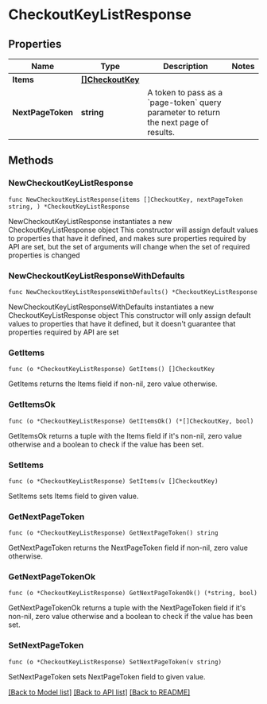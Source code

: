 # CheckoutKeyListResponse

## Properties

Name | Type | Description | Notes
------------ | ------------- | ------------- | -------------
**Items** | [**[]CheckoutKey**](CheckoutKey.md) |  | 
**NextPageToken** | **string** | A token to pass as a &#x60;page-token&#x60; query parameter to return the next page of results. | 

## Methods

### NewCheckoutKeyListResponse

`func NewCheckoutKeyListResponse(items []CheckoutKey, nextPageToken string, ) *CheckoutKeyListResponse`

NewCheckoutKeyListResponse instantiates a new CheckoutKeyListResponse object
This constructor will assign default values to properties that have it defined,
and makes sure properties required by API are set, but the set of arguments
will change when the set of required properties is changed

### NewCheckoutKeyListResponseWithDefaults

`func NewCheckoutKeyListResponseWithDefaults() *CheckoutKeyListResponse`

NewCheckoutKeyListResponseWithDefaults instantiates a new CheckoutKeyListResponse object
This constructor will only assign default values to properties that have it defined,
but it doesn't guarantee that properties required by API are set

### GetItems

`func (o *CheckoutKeyListResponse) GetItems() []CheckoutKey`

GetItems returns the Items field if non-nil, zero value otherwise.

### GetItemsOk

`func (o *CheckoutKeyListResponse) GetItemsOk() (*[]CheckoutKey, bool)`

GetItemsOk returns a tuple with the Items field if it's non-nil, zero value otherwise
and a boolean to check if the value has been set.

### SetItems

`func (o *CheckoutKeyListResponse) SetItems(v []CheckoutKey)`

SetItems sets Items field to given value.


### GetNextPageToken

`func (o *CheckoutKeyListResponse) GetNextPageToken() string`

GetNextPageToken returns the NextPageToken field if non-nil, zero value otherwise.

### GetNextPageTokenOk

`func (o *CheckoutKeyListResponse) GetNextPageTokenOk() (*string, bool)`

GetNextPageTokenOk returns a tuple with the NextPageToken field if it's non-nil, zero value otherwise
and a boolean to check if the value has been set.

### SetNextPageToken

`func (o *CheckoutKeyListResponse) SetNextPageToken(v string)`

SetNextPageToken sets NextPageToken field to given value.



[[Back to Model list]](../README.md#documentation-for-models) [[Back to API list]](../README.md#documentation-for-api-endpoints) [[Back to README]](../README.md)


